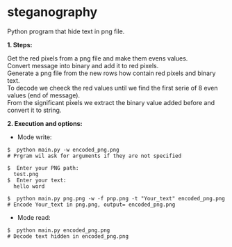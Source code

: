 # steganography
Python program that hide text in png file.<br />

**1. Steps:**<br />

  Get the red pixels from a png file and make them evens values.<br />
  Convert message into binary and add it to red pixels.<br />
  Generate a png file from the new rows how contain red pixels and binary text.<br />
  To decode we cheeck the red values until we find the first serie of 8 even values (end of message).<br />
  From the significant pixels we extract the binary value added before and convert it to string.<br />
  
 

 **2. Execution and options:**
 
 - Mode write:
```console
$  python main.py -w encoded_png.png                                    # Prgram wil ask for arguments if they are not specified
``` 
  

    $  Enter your PNG path:
      test.png
    $  Enter your text:
      hello word


```console 
$  python main.py png.png -w -f pnp.png -t "Your_text" encoded_png.png  # Encode Your_text in png.png, output= encoded_png.png
``` 


- Mode read:
```console 
$  python main.py encoded_png.png                                       # Decode text hidden in encoded_png.png
```
 
 
 
  
